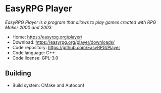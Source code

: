# EasyRPG Player

_EasyRPG Player is a program that allows to play games created with RPG Maker 2000 and 2003._

- Home: https://easyrpg.org/player/
- Download: https://easyrpg.org/player/downloads/
- Code repository: https://github.com/EasyRPG/Player
- Code language: C++
- Code license: GPL-3.0

## Building

- Build system: CMake and Autoconf

